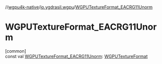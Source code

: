 //[wgpu4k-native](../../index.md)/[io.ygdrasil.wgpu](index.md)/[WGPUTextureFormat_EACRG11Unorm](-w-g-p-u-texture-format_-e-a-c-r-g11-unorm.md)

# WGPUTextureFormat_EACRG11Unorm

[common]\
const val [WGPUTextureFormat_EACRG11Unorm](-w-g-p-u-texture-format_-e-a-c-r-g11-unorm.md): [WGPUTextureFormat](-w-g-p-u-texture-format/index.md)